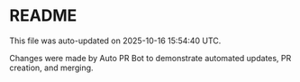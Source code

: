 # README

This file was auto-updated on 2025-10-16 15:54:40 UTC.

Changes were made by Auto PR Bot to demonstrate automated updates, PR creation, and merging.
